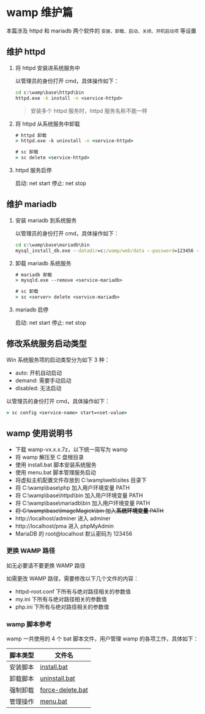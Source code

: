 # wamp 维护篇

本篇涉及 httpd 和 mariadb 两个软件的 `安装、卸载、启动、关闭、开机启动项` 等设置

## 维护 httpd

1. 将 httpd 安装进系统服务中

    以管理员的身份打开 cmd，具体操作如下：

    ```cmd
    cd c:\wamp\base\httpd\bin
    httpd.exe -k install -n <service-httpd>
    ```

    > 安装多个 httpd 服务时，httpd 服务名称不能一样

2. 将 httpd 从系统服务中卸载

    ```cmd
    # httpd 卸载
    > httpd.exe -k uninstall -n <service-httpd>

    # sc 卸载
    > sc delete <service-httpd>
    ```

3. httpd 服务启停

    启动: net start <service-httpd>
    停止: net stop <service-httpd>

## 维护 mariadb

1. 安装 mariadb 到系统服务

    以管理员的身份打开 cmd，具体操作如下：

    ```cmd
    cd c:\wamp\base\mariadb\bin
    mysql_install_db.exe --datadir=c:/wamp/web/data --password=123456 --config=c:/wamp/base/mariadb/my.ini --service=mariadb
    ```

2. 卸载 mariadb 系统服务

    ```cmd
    # mariadb 卸载
    > mysqld.exe --remove <service-mariadb>

    # sc 卸载
    > sc <server> delete <service-mariadb>
    ```

3. mariadb 启停

    启动: net start <service-mariadb>
    停止: net stop <service-mariadb>

## 修改系统服务启动类型

Win 系统服务项的启动类型分为如下 3 种：

-   auto: 开机自动启动
-   demand: 需要手动启动
-   disabled: 无法启动

以管理员的身份打开 cmd，具体操作如下：

```cmd
> sc config <service-name> start=<set-value>
```

## wamp 使用说明书

-   下载 wamp-vx.x.x.7z，以下统一简写为 wamp
-   将 wamp 解压至 C 盘根目录
-   使用 install.bat 脚本安装系统服务
-   使用 menu.bat 脚本管理服务启动
-   将虚拟主机配置文件存放到 C:\wamp\web\sites 目录下
-   将 C:\wamp\base\php 加入用户环境变量 PATH
-   将 C:\wamp\base\httpd\bin 加入用户环境变量 PATH
-   将 C:\wamp\base\mariadb\bin 加入用户环境变量 PATH
-   ~~将 C:\wamp\base\ImageMagick\bin 加入**系统环境变量** PATH~~
-   http://localhost/adminer 进入 adminer
-   http://localhost/pma 进入 phpMyAdmin
-   MariaDB 的 root@localhost 默认密码为 123456

### 更换 WAMP 路径

如无必要请不要更换 WAMP 路径

如需更改 WAMP 路径，需要修改以下几个文件的内容：

-   httpd-root.conf 下所有与绝对路径相关的参数值
-   my.ini 下所有与绝对路径相关的参数值
-   php.ini 下所有与绝对路径相关的参数值

### wamp 脚本参考

wamp 一共使用的 4 个 bat 脚本文件，用户管理 wamp 的各项工作，具体如下：

| 脚本类型 | 文件名                                           |
| -------- | ------------------------------------------------ |
| 安装脚本 | [install.bat](./source/install.bat.md)           |
| 卸载脚本 | [uninstall.bat](./source/uninstall.bat.md)       |
| 强制卸载 | [force-delete.bat](./source/force-delete.bat.md) |
| 管理操作 | [menu.bat](./source/menu.bat.md)                 |
